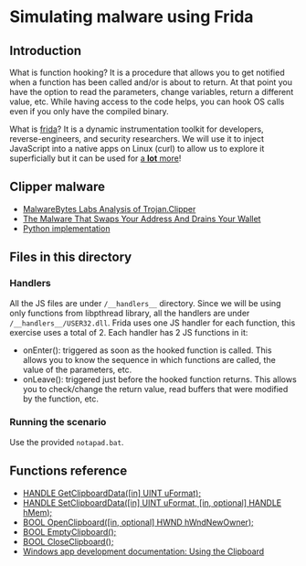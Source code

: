 # Simulating malware using Frida

## Introduction
What is function hooking? It is a procedure that allows you to get notified when a function has been called and/or is about to return. At that point you have the option to read the parameters, change variables, return a different value, etc. While having access to the code helps, you can hook OS calls even if you only have the compiled binary.

What is [frida](https://frida.re)? It is a dynamic instrumentation toolkit for developers, reverse-engineers, and security researchers. We will use it to inject JavaScript into a native apps on Linux (curl) to allow us to explore it superficially but it can be used for [a **lot** more](https://www.youtube.com/watch?v=QC2jQI7GLus)!

## Clipper malware
* [MalwareBytes Labs Analysis of Trojan.Clipper](https://blog.malwarebytes.com/detections/trojan-clipper/)
* [The Malware That Swaps Your Address And Drains Your Wallet](https://medium.com/immunefi/the-malware-that-swaps-your-address-and-drains-your-wallet-552915fba542)
* [Python implementation](https://github.com/NightfallGT/BTC-Clipper)

## Files in this directory
### Handlers
All the JS files are under ```/__handlers__``` directory. Since we will be using only functions from libpthread library, all the handlers are under ```/__handlers__/USER32.dll```. Frida uses one JS handler for each function, this exercise uses a total of 2. Each handler has 2 JS functions in it:

- onEnter(): triggered as soon as the hooked function is called. This allows you to know the sequence in which functions are called, the value of the parameters, etc.
- onLeave(): triggered just before the hooked function returns. This allows you to check/change the return value, read buffers that were modified by the function, etc.

### Running the scenario
Use the provided ```notapad.bat```.

## Functions reference
- [HANDLE GetClipboardData([in] UINT uFormat);](https://docs.microsoft.com/en-us/windows/win32/api/winuser/nf-winuser-getclipboarddata)
- [HANDLE SetClipboardData([in] UINT uFormat, [in, optional] HANDLE hMem);](https://docs.microsoft.com/en-us/windows/win32/api/winuser/nf-winuser-setclipboarddata)
- [BOOL OpenClipboard([in, optional] HWND hWndNewOwner);](https://docs.microsoft.com/en-us/windows/win32/api/winuser/nf-winuser-openclipboard)
- [BOOL EmptyClipboard();](https://docs.microsoft.com/en-us/windows/win32/api/winuser/nf-winuser-emptyclipboard)
- [BOOL CloseClipboard();](https://docs.microsoft.com/en-us/windows/win32/api/winuser/nf-winuser-closeclipboard)
- [Windows app development documentation: Using the Clipboard](https://docs.microsoft.com/en-us/windows/win32/dataxchg/using-the-clipboard)